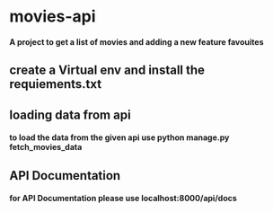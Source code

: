 # movies-api
#### A project to get a list of movies and adding a new feature favouites

## create a Virtual env and install the requiements.txt

## loading data from api
#### to load the data from the given api use python manage.py fetch_movies_data

## API Documentation
#### for API Documentation please use localhost:8000/api/docs

